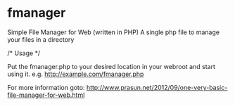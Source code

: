 fmanager
========

Simple File Manager for Web (written in PHP)
A single php file to manage your files in a directory 

/* Usage */

Put the fmanager.php to your desired location in your webroot and start using it.
e.g. http://example.com/fmanager.php


For more information goto:
http://www.prasun.net/2012/09/one-very-basic-file-manager-for-web.html